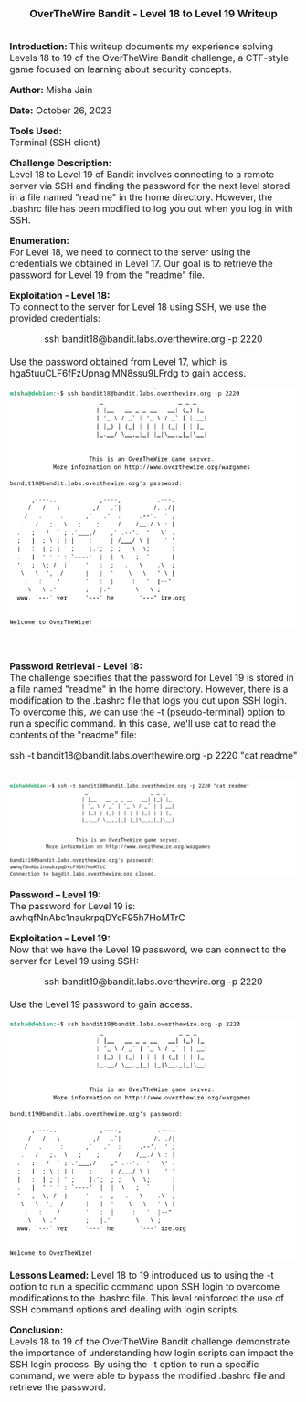 <font size = '4'>
<center>
<b>
OverTheWire Bandit - Level 18 to Level 19 Writeup 
</b>
</center>
</font>

<br>
<font size = '3'>

<b>Introduction: </b>
This writeup documents my experience solving Levels 18 to 19 of the OverTheWire Bandit challenge, a CTF-style game focused on learning about security concepts.

<b>Author:</b> Misha Jain

<b>Date:</b> October 26, 2023

<b>Tools Used:</b><br>
Terminal (SSH client)

<b>Challenge Description:</b><br>
Level 18 to Level 19 of Bandit involves connecting to a remote server via SSH and finding the password for the next level stored in a file named "readme" in the home directory. However, the .bashrc file has been modified to log you out when you log in with SSH.

<b>Enumeration:</b><br>
For Level 18, we need to connect to the server using the credentials we obtained in Level 17. Our goal is to retrieve the password for Level 19 from the "readme" file.

<b>Exploitation - Level 18:</b><br>
To connect to the server for Level 18 using SSH, we use the provided credentials:<br>
<center>ssh bandit18@bandit.labs.overthewire.org -p 2220</center><br>
Use the password obtained from Level 17, which is hga5tuuCLF6fFzUpnagiMN8ssu9LFrdg to gain access.<br>

<center>

![Alt text](<Pictures/Exploitation - Level 18.png>)

</center>

<br>

<b>Password Retrieval - Level 18:</b><br>
The challenge specifies that the password for Level 19 is stored in a file named "readme" in the home directory. However, there is a modification to the .bashrc file that logs you out upon SSH login. To overcome this, we can use the -t (pseudo-terminal) option to run a specific command. In this case, we'll use cat to read the contents of the "readme" file:
<center>ssh -t bandit18@bandit.labs.overthewire.org -p 2220 "cat readme"</center><br>

<center>

![](<Pictures/Password Retrieval - Level 18.png>)

</center>

<b>Password – Level 19:</b><br>
The password for Level 19 is: awhqfNnAbc1naukrpqDYcF95h7HoMTrC

<b>Exploitation – Level 19:</b><br>
Now that we have the Level 19 password, we can connect to the server for Level 19 using SSH:
<center>ssh bandit19@bandit.labs.overthewire.org -p 2220</center><br>
Use the Level 19 password to gain access.

<center>

![](<Pictures/Exploitation - Level 19.png>)

</center>

<b>Lessons Learned:</b> Level 18 to 19 introduced us to using the -t option to run a specific command upon SSH login to overcome modifications to the .bashrc file. This level reinforced the use of SSH command options and dealing with login scripts.

<b>Conclusion:</b><br>
Levels 18 to 19 of the OverTheWire Bandit challenge demonstrate the importance of understanding how login scripts can impact the SSH login process. By using the -t option to run a specific command, we were able to bypass the modified .bashrc file and retrieve the password.

</font>